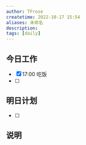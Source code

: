 ```yaml
---
author: TFrose
createtime: 2022-10-17 15:54
aliases: 未命名
description:
tags: [daily]
---
```



## 今日工作
- [x] 17:00 吃饭
- [ ] 

## 明日计划
- [ ] 

## 说明
